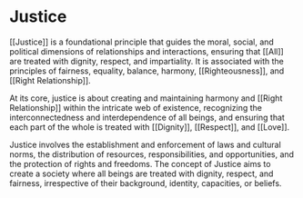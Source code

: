 # Justice

[[Justice]] is a foundational principle that guides the moral, social, and political dimensions of relationships and interactions, ensuring that [[All]] are treated with dignity, respect, and impartiality. It is associated with the principles of fairness, equality, balance, harmony, [[Righteousness]], and [[Right Relationship]]. 

At its core, justice is about creating and maintaining harmony and [[Right Relationship]] within the intricate web of existence, recognizing the interconnectedness and interdependence of all beings, and ensuring that each part of the whole is treated with [[Dignity]], [[Respect]], and [[Love]].

Justice involves the establishment and enforcement of laws and cultural norms, the distribution of resources, responsibilities, and opportunities, and the protection of rights and freedoms. The concept of Justice aims to create a society where all beings are treated with dignity, respect, and fairness, irrespective of their background, identity, capacities, or beliefs.